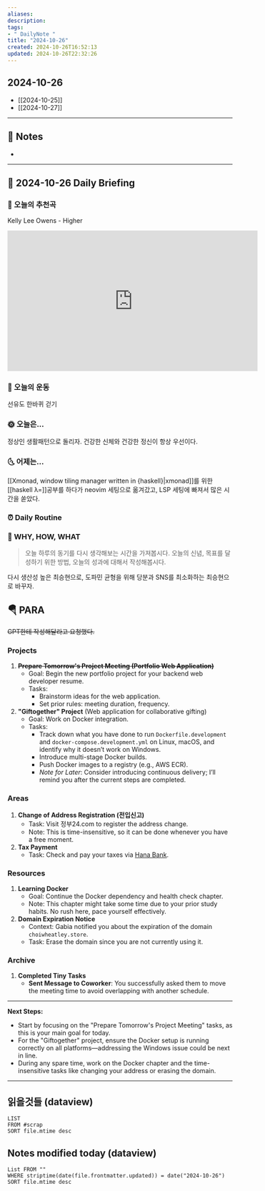 ```yaml
---
aliases: 
description:
tags:
- " DailyNote "
title: "2024-10-26"
created: 2024-10-26T16:52:13
updated: 2024-10-26T22:32:26
---
```


## 2024-10-26

- [[2024-10-25]] 
- [[2024-10-27]]

---

## 📝 Notes

- 


---

## 📅 2024-10-26 Daily Briefing

### 🎵 오늘의 추천곡

Kelly Lee Owens - Higher

<iframe width="560" height="315" src="https://www.youtube.com/embed/JqtcsYgn9s4?si=jDF7bNnZOl8hdXnz" title="YouTube video player" frameborder="0" allow="accelerometer; autoplay; clipboard-write; encrypted-media; gyroscope; picture-in-picture; web-share" referrerpolicy="strict-origin-when-cross-origin" allowfullscreen></iframe>

### 🏃 오늘의 운동

선유도 한바퀴 걷기

### 🌞 오늘은...

정상인 생활패턴으로 돌리자. 건강한 신체와 건강한 정신이 항상 우선이다.

### 🌜 어제는...

[[Xmonad, window tiling manager written in {haskell}|xmonad]]를 위한 [[haskell λ=]]공부를 하다가 neovim 세팅으로 옮겨갔고, LSP 세팅에 빠져서 많은 시간을 쏟았다.

### ⏰ Daily Routine

### 🚀 WHY, HOW, WHAT

> 오늘 하루의 동기를 다시 생각해보는 시간을 가져봅시다. 오늘의 신념, 목표를 달성하기 위한 방법, 오늘의 성과에 대해서 작성해봅시다.

다시 생산성 높은 최승현으로, 도파민 균형을 위해 당분과 SNS를 최소화하는 최승현으로 바꾸자.

##  🪂 PARA

~~GPT한테 작성해달라고 요청했다.~~

### **Projects**

1. ~~**Prepare Tomorrow's Project Meeting (Portfolio Web Application)**~~
   - Goal: Begin the new portfolio project for your backend web developer resume.
   - Tasks:
     - Brainstorm ideas for the web application.
     - Set prior rules: meeting duration, frequency.
2. **"Giftogether" Project** (Web application for collaborative gifting)
   - Goal: Work on Docker integration.
   - Tasks:
     - Track down what you have done to run `Dockerfile.development` and `docker-compose.development.yml` on Linux, macOS, and identify why it doesn’t work on Windows.
     - Introduce multi-stage Docker builds.
     - Push Docker images to a registry (e.g., AWS ECR).
     - *Note for Later*: Consider introducing continuous delivery; I’ll remind you after the current steps are completed.
  

### **Areas**

1. **Change of Address Registration (전입신고)**
   - Task: Visit 정부24.com to register the address change.
   - Note: This is time-insensitive, so it can be done whenever you have a free moment.
2. **Tax Payment**
   - Task: Check and pay your taxes via [Hana Bank](https://my.hanabank.com/nSSnFUAQ).

### **Resources**

1. **Learning Docker**
   - Goal: Continue the Docker dependency and health check chapter.
   - Note: This chapter might take some time due to your prior study habits. No rush here, pace yourself effectively.
2. **Domain Expiration Notice**
   - Context: Gabia notified you about the expiration of the domain `choiwheatley.store`.
   - Task: Erase the domain since you are not currently using it.

### **Archive**

1. **Completed Tiny Tasks**
   - **Sent Message to Coworker**: You successfully asked them to move the meeting time to avoid overlapping with another schedule.

---

**Next Steps:**
- Start by focusing on the "Prepare Tomorrow's Project Meeting" tasks, as this is your main goal for today.
- For the "Giftogether" project, ensure the Docker setup is running correctly on all platforms—addressing the Windows issue could be next in line.
- During any spare time, work on the Docker chapter and the time-insensitive tasks like changing your address or erasing the domain.

---

## 읽을것들 (dataview)

```dataview
LIST
FROM #scrap
SORT file.mtime desc
```

## Notes modified today (dataview)

```dataview
List FROM "" 
WHERE striptime(date(file.frontmatter.updated)) = date("2024-10-26") 
SORT file.mtime desc
```
